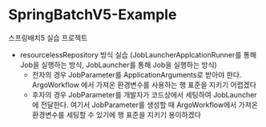 # SpringBatchV5-Example
스프링배치5 실습 프로젝트

- resourcelessRepository 방식 실습 (JobLauncherApplcationRunner를 통해 Job을 실행하는 방식, JobLauncher를 통해 Job을 실행하는 방식)
   - 전자의 경우 JobParameter를 ApplicationArguments로 받아야 한다. ArgoWorkflow 에서 가져온 환경변수를 사용하는 행 표준을 지키기 어렵겠다
   - 후자의 경우 JobParameter를 개발자가 코드상에서 세팅하여 JobLauncher에 전달한다. 여기서 JobParameter를 생성할 때 ArgoWorkflow에서 가져온 환경변수를 세팅할 수 있기에 행 표준을 지키기 용이하겠다
